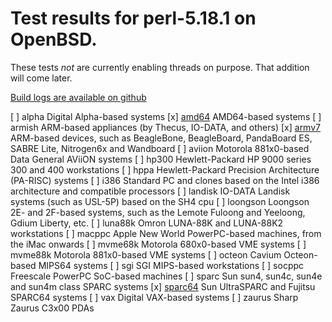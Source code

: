 # Test results for perl-5.18.1 on OpenBSD.

These tests *not* are currently enabling threads on purpose.  That addition will come later.

[Build logs are available on github](https://github.com/afresh1/OpenBSD-perl/tree/master/build_logs/perl-5.18.1)

[ ] alpha	Digital Alpha-based systems
[x] [amd64](https://github.com/afresh1/OpenBSD-perl/tree/master/build_logs/perl-5.18.1/perl-5.18.1-build-amd64-20131109T174240.log)	AMD64-based systems
[ ] armish	ARM-based appliances (by Thecus, IO-DATA, and others)
[x] [armv7](https://github.com/afresh1/OpenBSD-perl/tree/master/build_logs/perl-5.18.1/perl-5.18.1-build-armv7-20131108T222113.log)	ARM-based devices, such as BeagleBone, BeagleBoard, PandaBoard ES, SABRE Lite, Nitrogen6x and Wandboard
[ ] aviion	Motorola 881x0-based Data General AViiON systems
[ ] hp300	Hewlett-Packard HP 9000 series 300 and 400 workstations
[ ] hppa	Hewlett-Packard Precision Architecture (PA-RISC) systems
[ ] i386	Standard PC and clones based on the Intel i386 architecture and compatible processors
[ ] landisk	IO-DATA Landisk systems (such as USL-5P) based on the SH4 cpu
[ ] loongson	Loongson 2E- and 2F-based systems, such as the Lemote Fuloong and Yeeloong, Gdium Liberty, etc.
[ ] luna88k	Omron LUNA-88K and LUNA-88K2 workstations
[ ] macppc	Apple New World PowerPC-based machines, from the iMac onwards
[ ] mvme68k	Motorola 680x0-based VME systems
[ ] mvme88k	Motorola 881x0-based VME systems
[ ] octeon	Cavium Octeon-based MIPS64 systems
[ ] sgi	SGI MIPS-based workstations
[ ] socppc	Freescale PowerPC SoC-based machines
[ ] sparc	Sun sun4, sun4c, sun4e and sun4m class SPARC systems
[x] [sparc64](https://github.com/afresh1/OpenBSD-perl/tree/master/build_logs/perl-5.18.1/perl-5.18.1-build-sparc64-20131102T171136.log)	Sun UltraSPARC and Fujitsu SPARC64 systems
[ ] vax	Digital VAX-based systems
[ ] zaurus	Sharp Zaurus C3x00 PDAs
